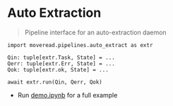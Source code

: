 # Auto Extraction

> Pipeline interface for an auto-extraction daemon

```
import moveread.pipelines.auto_extract as extr

Qin: tuple[extr.Task, State] = ...
Qerr: tuple[extr.Err, State] = ...
Qok: tuple[extr.ok, State] = ...

await extr.run(Qin, Qerr, Qok)
```

- Run [demo.ipynb](demo.ipynb) for a full example
